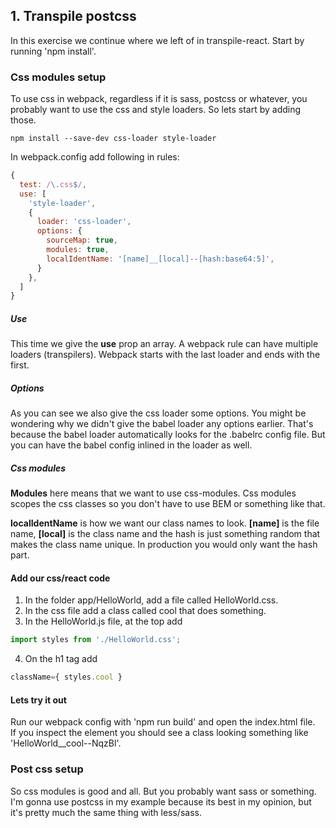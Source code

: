 ## 1. Transpile postcss

In this exercise we continue where we left of in transpile-react. Start by running 'npm install'.

### Css modules setup

To use css in webpack, regardless if it is sass, postcss or whatever, you probably want to use the css and style loaders. So lets start by adding those.

````text
npm install --save-dev css-loader style-loader
````

In webpack.config add following in rules:
```javascript
{
  test: /\.css$/,
  use: [
    'style-loader',
    {
      loader: 'css-loader',
      options: {
        sourceMap: true,
        modules: true,
        localIdentName: '[name]__[local]--[hash:base64:5]',
      }
    },
  ]
}
```
##### Use
This time we give the **use** prop an array. A webpack rule can have multiple loaders (transpilers). Webpack starts with the last loader and ends with the first.

##### Options
As you can see we also give the css loader some options. You might be wondering why we didn't give the babel loader any options earlier. That's because the babel loader automatically looks for the .babelrc config file. But you can have the babel config inlined in the loader as well.

##### Css modules
**Modules** here means that we want to use css-modules. Css modules scopes the css classes so you don't have to use BEM or something like that.

**localIdentName** is how we want our class names to look. **[name]** is the file name, **[local]** is the class name and the hash is just something random that makes the class name unique. In production you would only want the hash part.

#### Add our css/react code

1. In the folder app/HelloWorld, add a file called HelloWorld.css.
2. In the css file add a class called cool that does something.
3. In the HelloWorld.js file, at the top add 
```javascript
import styles from './HelloWorld.css';
```
4. On the h1 tag add 
````javascript
className={ styles.cool }
````

#### Lets try it out

Run our webpack config with 'npm run build' and open the index.html file. <br>
If you inspect the element you should see a class looking something like 'HelloWorld__cool--NqzBl'.

### Post css setup

So css modules is good and all. But you probably want sass or something. I'm gonna use postcss in my example because its best in my opinion, but it's pretty much the same thing with less/sass.